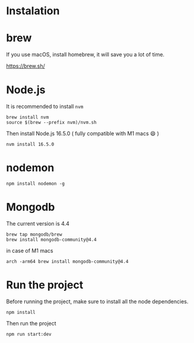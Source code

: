 # Instalation

# brew

If you use macOS, install homebrew, it will save you a lot of time.

https://brew.sh/

# Node.js

It is recommended to install `nvm`

```brew update
brew install nvm
source $(brew --prefix nvm)/nvm.sh
```

Then install Node.js 16.5.0 ( fully compatible with M1 macs 😄 )

```
nvm install 16.5.0
```

# nodemon

```
npm install nodemon -g
```

# Mongodb

The current version is 4.4

```
brew tap mongodb/brew
brew install mongodb-community@4.4
```

in case of M1 macs

```
arch -arm64 brew install mongodb-community@4.4
```

# Run the project

Before running the project, make sure to install all the node dependencies.

```
npm install
```

Then run the project

```
npm run start:dev
```
